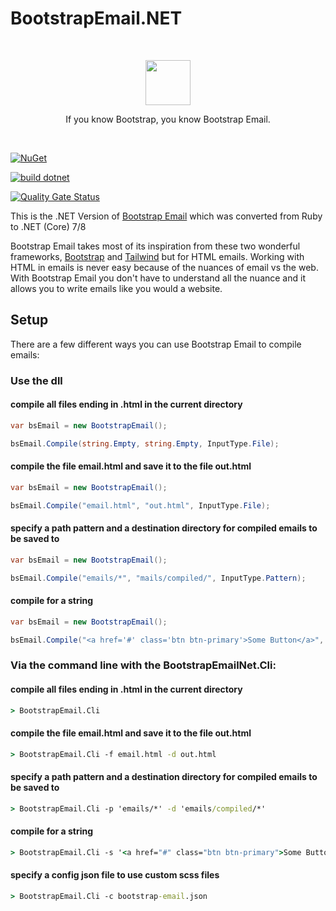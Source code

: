 # BootstrapEmail.NET
<br>
  <p align="center">
  <a href="https://bootstrapemail.com">
    <img src="https://bootstrapemail.com/img/icons/logo.png" alt="" width=72 height=72>
  </a>
  <p align="center">
    If you know Bootstrap, you know Bootstrap Email.
  </p>
<br>

[![NuGet](https://img.shields.io/nuget/v/BootstrapEmail.Net.svg)](https://nuget.org/packages/BootstrapEmail.Net)

[![build dotnet](https://github.com/w8tcha/BootstrapEmail.Net/actions/workflows/build.yml/badge.svg)](https://github.com/w8tcha/BootstrapEmail.Net/actions/workflows/build.yml)

[![Quality Gate Status](https://sonarcloud.io/api/project_badges/measure?project=w8tcha_BootstrapEmail.Net&metric=alert_status)](https://sonarcloud.io/summary/new_code?id=w8tcha_BootstrapEmail.Net)

This is the .NET Version of  [Bootstrap Email](https://github.com/bootstrap-email/bootstrap-email) which was converted from Ruby to .NET (Core) 7/8

Bootstrap Email takes most of its inspiration from these two wonderful frameworks, [Bootstrap](https://getbootstrap.com) and [Tailwind](https://tailwindcss.com) but for HTML emails. Working with HTML in emails is never easy because of the nuances of email vs the web. With Bootstrap Email you don't have to understand all the nuance and it allows you to write emails like you would a website.

## Setup
There are a few different ways you can use Bootstrap Email to compile emails:

### Use the dll

#### compile all files ending in .html in the current directory

```c#
var bsEmail = new BootstrapEmail();

bsEmail.Compile(string.Empty, string.Empty, InputType.File);
```
#### compile the file email.html and save it to the file out.html

```c#
var bsEmail = new BootstrapEmail();

bsEmail.Compile("email.html", "out.html", InputType.File);
```
#### specify a path pattern and a destination directory for compiled emails to be saved to

```c#
var bsEmail = new BootstrapEmail();

bsEmail.Compile("emails/*", "mails/compiled/", InputType.Pattern);
```

#### compile for a string

```c#
var bsEmail = new BootstrapEmail();

bsEmail.Compile("<a href='#' class='btn btn-primary'>Some Button</a>", string.Empty, InputType.String);
```

### Via the command line with the BootstrapEmailNet.Cli:

#### compile all files ending in .html in the current directory
```` cmd
> BootstrapEmail.Cli
````
#### compile the file email.html and save it to the file out.html
```` cmd
> BootstrapEmail.Cli -f email.html -d out.html
````
#### specify a path pattern and a destination directory for compiled emails to be saved to
```` cmd
> BootstrapEmail.Cli -p 'emails/*' -d 'emails/compiled/*'
````
#### compile for a string
```` cmd
> BootstrapEmail.Cli -s '<a href="#" class="btn btn-primary">Some Button</a>'
````
#### specify a config json file to use custom scss files
```` cmd
> BootstrapEmail.Cli -c bootstrap-email.json
````
